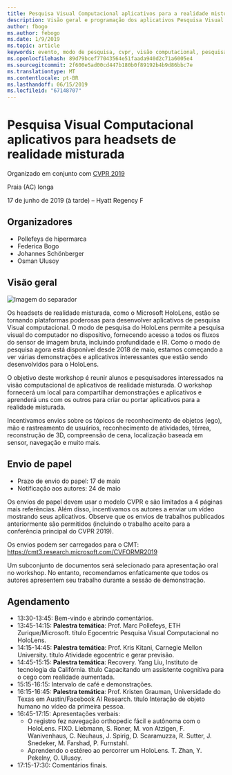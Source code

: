 ```yaml
---
title: Pesquisa Visual Computacional aplicativos para a realidade misturada Workshop de headsets em CVPR 2019
description: Visão geral e programação dos aplicativos Pesquisa Visual Computacional para o workshop sobre headsets de realidade misturada, a ser entregue na conferência CVPR em junho de 2019.
author: fbogo
ms.author: febogo
ms.date: 1/9/2019
ms.topic: article
keywords: evento, modo de pesquisa, cvpr, visão computacional, pesquisa, HoloLens
ms.openlocfilehash: 89d79bcef77043564e51faada940d2c71a6005e4
ms.sourcegitcommit: 2f600e5ad00cd447b180b0f89192b4b9d86bbc7e
ms.translationtype: MT
ms.contentlocale: pt-BR
ms.lasthandoff: 06/15/2019
ms.locfileid: "67148707"
---
```

# <a name="computer-vision-applications-for-mixed-reality-headsets"></a>Pesquisa Visual Computacional aplicativos para headsets de realidade misturada

Organizado em conjunto com [CVPR 2019](http://cvpr2019.thecvf.com/)

Praia (AC) longa

17 de junho de 2019 (à tarde) – Hyatt Regency F


## <a name="organizers"></a>Organizadores
* Pollefeys de hipermarca
* Federica Bogo
* Johannes Schönberger
* Osman Ulusoy

## <a name="overview"></a>Visão geral

![Imagem do separador](images/cvpr2019_teaser2.jpg)

Os headsets de realidade misturada, como o Microsoft HoloLens, estão se tornando plataformas poderosas para desenvolver aplicativos de pesquisa Visual computacional. O modo de pesquisa do HoloLens permite a pesquisa visual do computador no dispositivo, fornecendo acesso a todos os fluxos do sensor de imagem bruta, incluindo profundidade e IR. Como o modo de pesquisa agora está disponível desde 2018 de maio, estamos começando a ver várias demonstrações e aplicativos interessantes que estão sendo desenvolvidos para o HoloLens. 

O objetivo deste workshop é reunir alunos e pesquisadores interessados na visão computacional de aplicativos de realidade misturada. O workshop fornecerá um local para compartilhar demonstrações e aplicativos e aprenderá uns com os outros para criar ou portar aplicativos para a realidade misturada. 

Incentivamos envios sobre os tópicos de reconhecimento de objetos (ego), mão e rastreamento de usuários, reconhecimento de atividades, térrea, reconstrução de 3D, compreensão de cena, localização baseada em sensor, navegação e muito mais.

## <a name="paper-submission"></a>Envio de papel
* Prazo de envio do papel: 17 de maio
* Notificação aos autores: 24 de maio

Os envios de papel devem usar o modelo CVPR e são limitados a 4 páginas mais referências. Além disso, incentivamos os autores a enviar um vídeo mostrando seus aplicativos.
Observe que os envios de trabalhos publicados anteriormente são permitidos (incluindo o trabalho aceito para a conferência principal do CVPR 2019). 

Os envios podem ser carregados para o CMT: https://cmt3.research.microsoft.com/CVFORMR2019

Um subconjunto de documentos será selecionado para apresentação oral no workshop. No entanto, recomendamos enfaticamente que todos os autores apresentem seu trabalho durante a sessão de demonstração.


## <a name="schedule"></a>Agendamento
* 13:30-13:45: Bem-vindo e abrindo comentários.
* 13:45-14:15: **Palestra temática**: Prof. Marc Pollefeys, ETH Zurique/Microsoft. título Egocentric Pesquisa Visual Computacional no HoloLens.
* 14:15-14:45: **Palestra temática**: Prof. Kris Kitani, Carnegie Mellon University. título Atividade egocentric e gerar previsão.
* 14:45-15:15: **Palestra temática**: Recovery. Yang Liu, Instituto de tecnologia da Califórnia. título Capacitando um assistente cognitiva para o cego com realidade aumentada.
* 15:15-16:15: Intervalo de café e demonstrações.
* 16:15-16:45: **Palestra temática**: Prof. Kristen Grauman, Universidade do Texas em Austin/Facebook AI Research. título Interação de objeto humano no vídeo da primeira pessoa.
* 16:45-17:15: Apresentações verbais:
    * O registro fez navegação orthopedic fácil e autônoma com o HoloLens. FIXO. Liebmann, S. Roner, M. von Atzigen, F. Wanivenhaus, C. Neuhaus, J. Spirig, D. Scaramuzza, R. Sutter, J. Snedeker, M. Farshad, P. Furnstahl.
    * Aprendendo o estéreo ao percorrer um HoloLens. T. Zhan, Y. Pekelny, O. Ulusoy.
* 17:15-17:30: Comentários finais.
